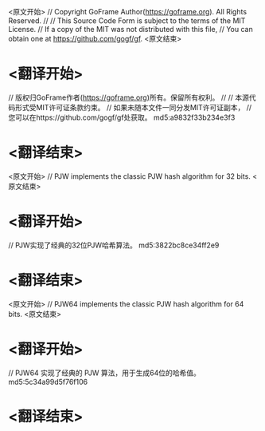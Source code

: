 
<原文开始>
// Copyright GoFrame Author(https://goframe.org). All Rights Reserved.
//
// This Source Code Form is subject to the terms of the MIT License.
// If a copy of the MIT was not distributed with this file,
// You can obtain one at https://github.com/gogf/gf.
<原文结束>

# <翻译开始>
// 版权归GoFrame作者(https://goframe.org)所有。保留所有权利。
//
// 本源代码形式受MIT许可证条款约束。
// 如果未随本文件一同分发MIT许可证副本，
// 您可以在https://github.com/gogf/gf处获取。 md5:a9832f33b234e3f3
# <翻译结束>


<原文开始>
// PJW implements the classic PJW hash algorithm for 32 bits.
<原文结束>

# <翻译开始>
// PJW实现了经典的32位PJW哈希算法。 md5:3822bc8ce34ff2e9
# <翻译结束>


<原文开始>
// PJW64 implements the classic PJW hash algorithm for 64 bits.
<原文结束>

# <翻译开始>
// PJW64 实现了经典的 PJW 算法，用于生成64位的哈希值。 md5:5c34a99d5f76f106
# <翻译结束>

